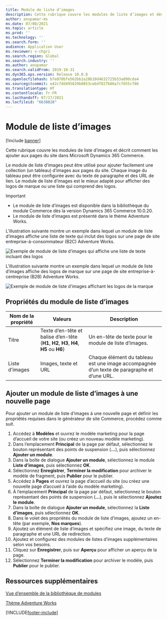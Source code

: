 ```yaml
---
title: Module de liste d’images
description: Cette rubrique couvre les modules de liste d’images et décrit comment les ajouter aux pages du site dans Microsoft Dynamics 365 Commerce.
author: anupamar-ms
ms.date: 07/08/2021
ms.topic: article
ms.prod: ''
ms.technology: ''
ms.search.form: ''
audience: Application User
ms.reviewer: v-chgri
ms.search.region: Global
ms.search.industry: ''
ms.author: anupamar
ms.search.validFrom: 2019-10-31
ms.dyn365.ops.version: Release 10.0.8
ms.openlocfilehash: b7e070bfe562bb1a28b10d4632725b53a090cda4
ms.sourcegitcommit: e42c7dd495829b0853cebdf827b86a7cf655cf86
ms.translationtype: HT
ms.contentlocale: fr-FR
ms.lasthandoff: 07/17/2021
ms.locfileid: "6638828"
---
```

# <a name="image-list-module"></a>Module de liste d’images

[!include [banner](includes/banner.md)]

Cette rubrique couvre les modules de liste d’images et décrit comment les ajouter aux pages du site dans Microsoft Dynamics 365 Commerce.

Le module de liste d’images peut être utilisé pour ajouter facilement une collection (un tableau) d’images aux pages du site. Chaque image du tableau peut être configurée avec du texte de paragraphe et des URL de lien. Le module de liste d’images est le mieux adapté pour afficher des logos de marque ou une liste qui comprend des logos.

> [!IMPORTANT]
> - Le module de liste d’images est disponible dans la bibliothèque du module Commerce dès la version Dynamics 365 Commerce 10.0.20.
> - Le module de liste d’images est présenté dans le thème Adventure Works.

L’illustration suivante montre un exemple dans lequel un module de liste d’images affiche une liste de texte qui inclut des logos sur une page de site entreprise-à-consommateur (B2C) Adventure Works.

![Exemple de module de liste d’images qui affiche une liste de texte incluant des logos](./media/Image_list.PNG)

L’illustration suivante montre un exemple dans lequel un module de liste d’images affiche des logos de marque sur une page de site entreprise-à-centreprise (B2B) Adventure Works.

![Exemple de module de liste d’images affichant les logos de la marque](./media/Image_list_B2B.PNG)

## <a name="image-list-module-properties"></a>Propriétés du module de liste d’images

| Nom de la propriété | Valeurs | Description |
|---------------|--------|-------------|
| Titre       | Texte d’en-tête et balise d’en-tête (**H1**, **H2**, **H3**, **H4**, **H5** ou **H6**) | Un en-tête de texte pour le module de liste d’images. |
| Liste d’images    | Images, texte et URL | Chaque élément du tableau est une image accompagnée d’un texte de paragraphe et d’une URL. |

## <a name="add-an-image-list-module-to-a-new-page"></a>Ajouter un module de liste d’images à une nouvelle page

Pour ajouter un module de liste d’images à une nouvelle page et définir les propriétés requises dans le générateur de site Commerce, procédez comme suit.

1. Accédez à **Modèles** et ouvrez le modèle marketing pour la page d’accueil de votre site (ou créez un nouveau modèle marketing).
1. Dans l’emplacement **Principal** de la page par défaut, sélectionnez le bouton représentant des points de suspension (**...**), puis sélectionnez **Ajouter un module**.
1. Dans la boîte de dialogue **Ajouter un module**, sélectionnez le module **Liste d’images**, puis sélectionnez **OK**.
1. Sélectionnez **Enregistrer**, **Terminer la modification** pour archiver le modèle de fragment, puis **Publier** pour le publier.
1. Accédez à **Pages** et ouvrez la page d’accueil du site (ou créez une nouvelle page d’accueil à l’aide du modèle marketing).
1. À l’emplacement **Principal** de la page par défaut, sélectionnez le bouton représentant des points de suspension (**...**), puis le sélectionnez **Ajoutez le module**.
1. Dans la boîte de dialogue **Ajouter un module**, sélectionnez la **Liste d’images**, puis sélectionnez **OK**.
1. Dans le volet des propriétés du module de liste d’images, ajoutez un en-tête (par exemple, **Nos marques**).
1. Ajoutez un élément de liste d’images et spécifiez une image, du texte de paragraphe et une URL de redirection.
1. Ajoutez et configurez des modules de listes d’images supplémentaires selon vos besoins.
1. Cliquez sur **Enregistrer**, puis sur **Aperçu** pour afficher un aperçu de la page.
1. Sélectionnez **Terminer la modification** pour archiver le modèle, puis **Publier** pour le publier.

## <a name="additional-resources"></a>Ressources supplémentaires

[Vue d’ensemble de la bibliothèque de modules](starter-kit-overview.md)

[Thème Adventure Works](adventure-works-theme.md)

[!INCLUDE[footer-include](../includes/footer-banner.md)]
